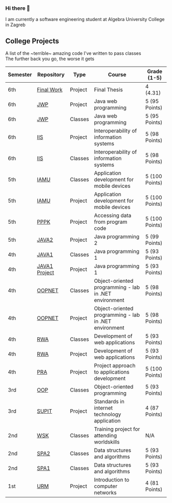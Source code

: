 ### Hi there 👋
I am currently a software engineering student at Algebra University College in Zagreb

<!--
**lcabraja/lcabraja** is a ✨ _special_ ✨ repository because its `README.md` (this file) appears on your GitHub profile.

Here are some ideas to get you started:

- 🔭 I’m currently working on ...
- 🌱 I’m currently learning ...
- 👯 I’m looking to collaborate on ...
- 🤔 I’m looking for help with ...
- 💬 Ask me about ...
- 📫 How to reach me: ...
- 😄 Pronouns: ...
- ⚡ Fun fact: ...
-->


## College Projects
A list of the ~terrible~ amazing code I've written to <!-- somehow --> pass classes <!-- surprisingly well even --> <br>
The further back you go, the worse it gets

| Semester | Repository                                                             | Type    | Course                                                | Grade (1-5)    |
|----------|------------------------------------------------------------------------|---------|-------------------------------------------------------| -------------- |
| 6th      | [Final Work](https://github.com/lcabraja/final-thesis)                 | Project | Final Thesis                                          | 4 (4.31)     |
| 6th      | [JWP](https://github.com/lcabraja/JWP-Projekt-LukaCabraja)             | Project | Java web programming                                  | 5 (95 Points)  |
| 6th      | [JWP](https://github.com/lcabraja/jwp)                                 | Classes | Java web programming                                  | 5 (95 Points)  |
| 6th      | [IIS](https://github.com/lcabraja/IIS-Projekt-LukaCabraja)             | Project | Interoperability of information systems               | 5 (98 Points)  |
| 6th      | [IIS](https://github.com/lcabraja/iis)                                 | Classes | Interoperability of information systems               | 5 (98 Points)  |
| 5th      | [IAMU](https://github.com/lcabraja/IAMU)                               | Classes | Application development for mobile devices            | 5 (100 Points) |
| 5th      | [IAMU](https://github.com/lcabraja/IAMU-Projekt-LukaCabraja)           | Project | Application development for mobile devices            | 5 (100 Points) |
| 5th      | [PPPK](https://github.com/lcabraja/PPPK)                               | Project | Accessing data from program code                      | 5 (100 Points) |
| 5th      | [JAVA2](https://github.com/lcabraja/openCV-cats)                       | Project | Java programming 2                                    | 5 (99 Points)  |
| 4th      | [JAVA1](https://github.com/lcabraja/JAVA1)                             | Classes | Java programming 1                                    | 5 (93 Points)  |
| 4th      | [JAVA1 Project](https://github.com/lcabraja/JAVA1-Projekt-LukaCabraja) | Project | Java programming 1                                    | 5 (93 Points)  |
| 4th      | [OOPNET](https://github.com/lcabraja/OOP.NET)                          | Classes | Object-oriented programming - lab in .NET environment | 5 (98 Points)  |
| 4th      | [OOPNET](https://github.com/lcabraja/OOPNET-Projekt-LukaCabraja)       | Project | Object-oriented programming - lab in .NET environment | 5 (98 Points)  |
| 4th      | [RWA](https://github.com/lcabraja/RWA)                                 | Classes | Development of web applications                       | 5 (93 Points)  |
| 4th      | [RWA](https://github.com/lcabraja/RWA-Projekt-LukaCabraja)             | Project | Development of web applications                       | 5 (93 Points)  |
| 4th      | [PRA](https://github.com/lcabraja/PRA-Projekt-Tim14)                   | Project | Project approach to applications development          | 5 (100 Points) |
| 3rd      | [OOP](https://github.com/lcabraja/OOP)                                 | Classes | Object-oriented programming                           | 5 (93 Points)  |
| 3rd      | [SUPIT](https://github.com/lcabraja/SUPIT-Projekt-LukaCabraja)         | Project | Standards in internet technology application          | 4 (87 Points)  |
| 2nd      | [WSK](https://github.com/lcabraja/World-Skills-Zadatak-1)              | Classes | Training project for attending worldskills            | N/A            |
| 2nd      | [SPA2](https://github.com/lcabraja/gdambic-rvs19-spa-dz-02)            | Classes | Data structures and algorithms                        | 5 (93 Points)  |
| 2nd      | [SPA1](https://github.com/lcabraja/rvs19-spa-dz-01)                    | Classes | Data structures and algorithms                        | 5 (93 Points)  |
| 1st      | [URM](https://github.com/lcabraja/subnetting-app)                      | Project | Introduction to computer networks                     | 4 (81 Points)  |
